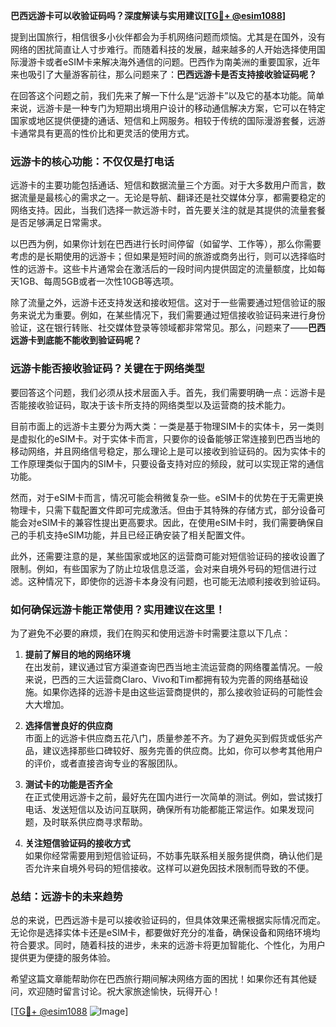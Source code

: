 **巴西远游卡可以收验证码吗？深度解读与实用建议[[TG💪+ @esim1088](https://t.me/s/esim1088)]**

提到出国旅行，相信很多小伙伴都会为手机网络问题而烦恼。尤其是在国外，没有网络的困扰简直让人寸步难行。而随着科技的发展，越来越多的人开始选择使用国际漫游卡或者eSIM卡来解决海外通信的问题。巴西作为南美洲的重要国家，近年来也吸引了大量游客前往，那么问题来了：**巴西远游卡是否支持接收验证码呢？**

在回答这个问题之前，我们先来了解一下什么是“远游卡”以及它的基本功能。简单来说，远游卡是一种专门为短期出境用户设计的移动通信解决方案，它可以在特定国家或地区提供便捷的通话、短信和上网服务。相较于传统的国际漫游套餐，远游卡通常具有更高的性价比和更灵活的使用方式。

### **远游卡的核心功能：不仅仅是打电话**

远游卡的主要功能包括通话、短信和数据流量三个方面。对于大多数用户而言，数据流量是最核心的需求之一。无论是导航、翻译还是社交媒体分享，都需要稳定的网络支持。因此，当我们选择一款远游卡时，首先要关注的就是其提供的流量套餐是否足够满足日常需求。

以巴西为例，如果你计划在巴西进行长时间停留（如留学、工作等），那么你需要考虑的是长期使用的远游卡；但如果是短时间的旅游或商务出行，则可以选择临时性的远游卡。这些卡片通常会在激活后的一段时间内提供固定的流量额度，比如每天1GB、每周5GB或者一次性10GB等选项。

除了流量之外，远游卡还支持发送和接收短信。这对于一些需要通过短信验证的服务来说尤为重要。例如，在某些情况下，我们需要通过短信接收验证码来进行身份验证，这在银行转账、社交媒体登录等领域都非常常见。那么，问题来了——**巴西远游卡到底能不能收到验证码呢？**

### **远游卡能否接收验证码？关键在于网络类型**

要回答这个问题，我们必须从技术层面入手。首先，我们需要明确一点：远游卡是否能接收验证码，取决于该卡所支持的网络类型以及运营商的技术能力。

目前市面上的远游卡主要分为两大类：一类是基于物理SIM卡的实体卡，另一类则是虚拟化的eSIM卡。对于实体卡而言，只要你的设备能够正常连接到巴西当地的移动网络，并且网络信号稳定，那么理论上是可以接收到验证码的。因为实体卡的工作原理类似于国内的SIM卡，只要设备支持对应的频段，就可以实现正常的通信功能。

然而，对于eSIM卡而言，情况可能会稍微复杂一些。eSIM卡的优势在于无需更换物理卡，只需下载配置文件即可完成激活。但由于其特殊的存储方式，部分设备可能会对eSIM卡的兼容性提出更高要求。因此，在使用eSIM卡时，我们需要确保自己的手机支持eSIM功能，并且已经正确安装了相关配置文件。

此外，还需要注意的是，某些国家或地区的运营商可能对短信验证码的接收设置了限制。例如，有些国家为了防止垃圾信息泛滥，会对来自境外号码的短信进行过滤。这种情况下，即使你的远游卡本身没有问题，也可能无法顺利接收到验证码。

### **如何确保远游卡能正常使用？实用建议在这里！**

为了避免不必要的麻烦，我们在购买和使用远游卡时需要注意以下几点：

1. **提前了解目的地的网络环境**  
   在出发前，建议通过官方渠道查询巴西当地主流运营商的网络覆盖情况。一般来说，巴西的三大运营商Claro、Vivo和Tim都拥有较为完善的网络基础设施。如果你选择的远游卡是由这些运营商提供的，那么接收验证码的可能性会大大增加。

2. **选择信誉良好的供应商**  
   市面上的远游卡供应商五花八门，质量参差不齐。为了避免买到假货或低劣产品，建议选择那些口碑较好、服务完善的供应商。比如，你可以参考其他用户的评价，或者直接咨询专业的客服团队。

3. **测试卡的功能是否齐全**  
   在正式使用远游卡之前，最好先在国内进行一次简单的测试。例如，尝试拨打电话、发送短信以及访问互联网，确保所有功能都能正常运作。如果发现问题，及时联系供应商寻求帮助。

4. **关注短信验证码的接收方式**  
   如果你经常需要用到短信验证码，不妨事先联系相关服务提供商，确认他们是否允许来自境外号码的短信接收。这样可以避免因技术限制而导致的不便。

### **总结：远游卡的未来趋势**

总的来说，巴西远游卡是可以接收验证码的，但具体效果还需根据实际情况而定。无论你是选择实体卡还是eSIM卡，都要做好充分的准备，确保设备和网络环境均符合要求。同时，随着科技的进步，未来的远游卡将更加智能化、个性化，为用户提供更为便捷的服务体验。

希望这篇文章能帮助你在巴西旅行期间解决网络方面的困扰！如果你还有其他疑问，欢迎随时留言讨论。祝大家旅途愉快，玩得开心！

[[TG💪+ @esim1088](https://t.me/s/esim1088) ![Image](https://i.postimg.cc/4NQfJmqS/Snipaste-2025-05-13-00-14-12.png)]